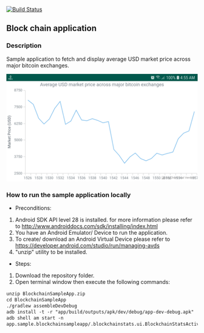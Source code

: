 [![Build Status](https://travis-ci.org/alynaguibv/BlockchainSampleApp.svg?branch=master)](https://travis-ci.org/alynaguibv/BlockchainSampleApp)


## Block chain application 
 
### Description
Sample application to fetch and display average USD market price across major bitcoin exchanges. 

![image info](./documentation/img/screenshot_blockchain_stats.jpg)


### How to run the sample application locally

- Preconditions: 
1. Android SDK API level 28 is installed. for more information please refer to http://www.androiddocs.com/sdk/installing/index.html
2. You have an Android Emulator/ Device to run the application.
3. To create/ download an Android Virtual Device please refer to https://developer.android.com/studio/run/managing-avds
4. "unzip" utility to be installed.

- Steps: 
1. Download the repository folder.
2. Open terminal window then execute the following commands:
```shell
unzip BlockchainSampleApp.zip
cd BlockchainSampleApp
./gradlew assembleDevDebug
adb install -t -r "app/build/outputs/apk/dev/debug/app-dev-debug.apk"
adb shell am start -n app.sample.blockchainsampleapp/.blockchainstats.ui.BlockchainStatsActivity
```